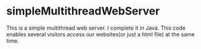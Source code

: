 # simpleMultithreadWebServer
This is a simple multithread web server. I complete it in Java. This code enables several visitors access our websites(or just a html file) at the same time.

